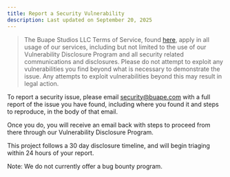 ```yaml
---
title: Report a Security Vulnerability
description: Last updated on September 20, 2025
---
```


> The Buape Studios LLC Terms of Service, found [here](/terms), apply in all usage of our services, including but not limited to the use of our Vulnerability Disclosure Program and all security related communications and disclosures. Please do not attempt to exploit any vulnerabilities you find beyond what is necessary to demonstrate the issue. Any attempts to exploit vulnerabilities beyond this may result in legal action.

To report a security issue, please email security@buape.com with a full report of the issue you have found, including where you found it and steps to reproduce, in the body of that email.

Once you do, you will receive an email back with steps to proceed from there through our Vulnerability Disclosure Program.

This project follows a 30 day disclosure timeline, and will begin triaging within 24 hours of your report.

Note: We do not currently offer a bug bounty program.
